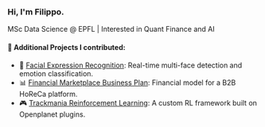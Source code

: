 ### Hi, I'm Filippo.
MSc Data Science @ EPFL | Interested in Quant Finance and AI

#### 🔬 Additional Projects I contributed: 
 - 🧠 [Facial Expression Recognition](https://github.com/EPFL-AI-Team/FRESH): Real-time multi-face detection and emotion classification.
 - 📊 [Financial Marketplace Business Plan](https://github.com/AleDeso/digiHORECA_MVP_marketplace): Financial model for a B2B HoReCa platform.
 - 🎮 [Trackmania Reinforcement Learning](https://github.com/EPFL-AI-Team/T-RACE): A custom RL framework built on Openplanet plugins.
